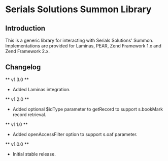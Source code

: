 Serials Solutions Summon Library
================================

Introduction
------------
This is a generic library for interacting with Serials Solutions' Summon.
Implementations are provided for Laminas, PEAR, Zend Framework 1.x and Zend
Framework 2.x.

Changelog
---------
** v1.3.0 **
* Added Laminas integration.

** v1.2.0 **
* Added optional $idType parameter to getRecord to support s.bookMark record retrieval.

** v1.1.0 **
* Added openAccessFilter option to support s.oaf parameter.

** v1.0.0 **
* Initial stable release.